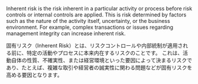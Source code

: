 Inherent risk is the risk inherent in a particular activity or process before risk controls or internal controls are applied.
This is risk determined by factors such as the nature of the activity itself, uncertainty, or the business environment. For example, complex transactions or issues regarding management integrity can increase inherent risk.

固有リスク（Inherent Risk）とは、リスクコントロールや内部統制が適用される前に、特定の活動やプロセスに本来内在するリスクのことです。
これは、活動自体の性質、不確実性、または経営環境といった要因によって決まるリスクであり、たとえば、複雑な取引や経営者の誠実性に関わる問題などが固有リスクを高める要因となります。﻿

